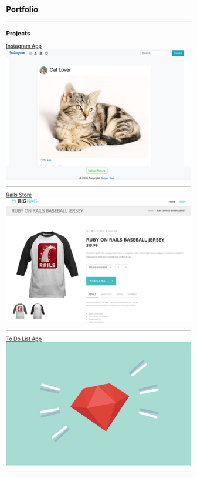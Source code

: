 ## Portfolio

---

### Projects 

[Instagram App](/insta_app_page)
<img src="images/insta-app-min.png?raw=true"/>

---
[Rails Store](https://bitbucket.org/rutgertaal/potepanec/src/master/)
<img src="images/rails-store-app-min.png?raw=true"/>

---
[To Do List App](https://github.com/rutger-t/to-do-list)
<img src="images/rails-app-min.jpg?raw=true"/>

---
